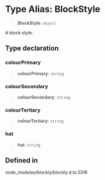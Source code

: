 # Type Alias: BlockStyle

> **BlockStyle**: `object`

A block style.

## Type declaration

### colourPrimary

> **colourPrimary**: `string`

### colourSecondary

> **colourSecondary**: `string`

### colourTertiary

> **colourTertiary**: `string`

### hat

> **hat**: `string`

## Defined in

node_modules/blockly/blockly.d.ts:3316
